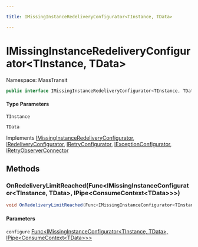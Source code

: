 ```yaml
---

title: IMissingInstanceRedeliveryConfigurator<TInstance, TData>

---
```


# IMissingInstanceRedeliveryConfigurator\<TInstance, TData\>

Namespace: MassTransit

```csharp
public interface IMissingInstanceRedeliveryConfigurator<TInstance, TData> : IMissingInstanceRedeliveryConfigurator, IRedeliveryConfigurator, IRetryConfigurator, IExceptionConfigurator, IRetryObserverConnector
```

#### Type Parameters

`TInstance`<br/>

`TData`<br/>

Implements [IMissingInstanceRedeliveryConfigurator](../masstransit/imissinginstanceredeliveryconfigurator), [IRedeliveryConfigurator](../masstransit/iredeliveryconfigurator), [IRetryConfigurator](../masstransit/iretryconfigurator), [IExceptionConfigurator](../../masstransit-abstractions/masstransit/iexceptionconfigurator), [IRetryObserverConnector](../../masstransit-abstractions/masstransit/iretryobserverconnector)

## Methods

### **OnRedeliveryLimitReached(Func\<IMissingInstanceConfigurator\<TInstance, TData\>, IPipe\<ConsumeContext\<TData\>\>\>)**

```csharp
void OnRedeliveryLimitReached(Func<IMissingInstanceConfigurator<TInstance, TData>, IPipe<ConsumeContext<TData>>> configure)
```

#### Parameters

`configure` [Func\<IMissingInstanceConfigurator\<TInstance, TData\>, IPipe\<ConsumeContext\<TData\>\>\>](https://learn.microsoft.com/en-us/dotnet/api/system.func-2)<br/>
